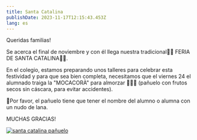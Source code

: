 ```yaml
---
title: Santa Catalina
publishDate: 2023-11-17T12:15:43.453Z
lang: es
---
```

Queridas familias!



Se acerca el final de noviembre y con él llega nuestra tradicional🍁🌰 FERIA DE SANTA CATALINA🍁🌰.



En el colegio, estamos preparando unos talleres para celebrar esta festividad y para que sea bien completa,  necesitamos que el viernes 24 el alumnado traiga la "MOCACORÀ" para almorzar 🥜🌰😋 (pañuelo con frutos secos sin cáscara, para evitar accidentes). 



📣Por favor, el pañuelo tiene que tener el nombre del alumno o alumna con un nudo de lana.



MUCHAS GRACIAS!



[![santa catalina pañuelo](images/santa_caterina.jpeg)](https://pn-dracs.netlify.app/images/santa_caterina.jpeg)